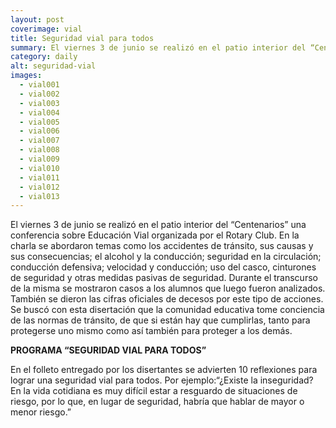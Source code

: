 ```yaml
---
layout: post
coverimage: vial
title: Seguridad vial para todos
summary: El viernes 3 de junio se realizó en el patio interior del “Centenarios” una conferencia sobre Educación Vial organizada por el Rotary Club.
category: daily
alt: seguridad-vial
images:
  - vial001
  - vial002
  - vial003
  - vial004
  - vial005
  - vial006
  - vial007
  - vial008
  - vial009
  - vial010
  - vial011
  - vial012
  - vial013
---
```


El viernes 3 de junio se realizó en el patio interior del “Centenarios” una conferencia sobre Educación Vial organizada por el Rotary Club.
En la charla se abordaron temas como los accidentes de tránsito, sus causas y sus consecuencias; el alcohol y la conducción; seguridad en la circulación; conducción defensiva; velocidad y conducción; uso del casco, cinturones de seguridad y otras medidas pasivas de seguridad. Durante el transcurso de la misma se mostraron casos a los alumnos que luego fueron analizados. También se dieron las cifras oficiales de decesos por este tipo de acciones.
Se buscó con esta disertación que la comunidad educativa tome conciencia de las normas de tránsito, de que si están hay que cumplirlas, tanto para protegerse uno mismo como así también para proteger a los demás.

**PROGRAMA “SEGURIDAD VIAL PARA TODOS”**

En el folleto entregado por los disertantes se advierten 10 reflexiones para lograr una seguridad vial para todos. Por ejemplo:“¿Existe la inseguridad? En la vida cotidiana es muy difícil estar a resguardo de situaciones de riesgo, por lo que, en lugar de seguridad, habría que hablar de mayor o menor riesgo.”
